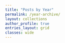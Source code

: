 ```yaml
---
title: "Posts by Year"
permalink: /year-archive/
layout: collections
author_profile: true
entries_layout: grid
classes: wide
---
```

